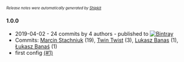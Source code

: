 <sup><sup>*Release notes were automatically generated by [Shipkit](http://shipkit.org/)*</sup></sup>

#### 1.0.0
 - 2019-04-02 - 24 commits by 4 authors - published to [![Bintray](https://img.shields.io/badge/Bintray-1.0.0-green.svg)](https://bintray.com/shipkit-bootstrap/bootstrap/maven/1.0.0)
 - Commits: [Marcin Stachniuk](https://github.com/mstachniuk) (19), [Twin Twist](https://github.com/TwinTwist) (3), [Lukasz Banas](https://github.com/lbanas) (1), [Łukasz Banaś](https://github.com/lbanas) (1)
 - first config [(#1)](https://github.com/lbanas/shipkit-workshop-9/pull/1)

